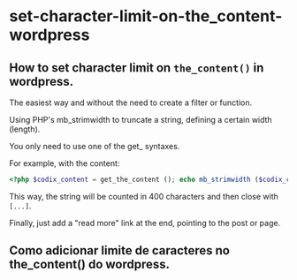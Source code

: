 # set-character-limit-on-the_content-wordpress

## How to set character limit on `the_content()` in wordpress. 

The easiest way and without the need to create a filter or function.

Using PHP's mb_strimwidth to truncate a string, defining a certain width (length).

You only need to use one of the get_ syntaxes.

For example, with the content:

```php
<?php $codix_content = get_the_content (); echo mb_strimwidth ($codix_content, 0, 400, '...'); ?>
```

This way, the string will be counted in 400 characters and then close with `[...]`.

Finally, just add a "read more" link at the end, pointing to the post or page.


## Como adicionar limite de caracteres no the_content() do wordpress.

